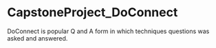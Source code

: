 # CapstoneProject_DoConnect
DoConnect is popular  Q and A form  in which techniques questions was asked and answered.
